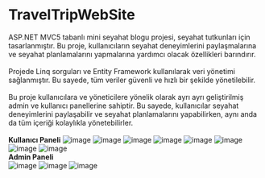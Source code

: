 # TravelTripWebSite <br/>

ASP.NET MVC5 tabanlı mini seyahat blogu projesi, seyahat tutkunları için tasarlanmıştır. Bu proje, kullanıcıların seyahat deneyimlerini paylaşmalarına ve seyahat planlamalarını yapmalarına yardımcı olacak özellikleri barındırır. <br/><br/>
Projede Linq sorguları ve Entity Framework kullanılarak veri yönetimi sağlanmıştır. Bu sayede, tüm veriler güvenli ve hızlı bir şekilde yönetilebilir. <br/><br/>
Bu proje kullanıcılara ve yöneticilere yönelik olarak ayrı ayrı geliştirilmiş admin ve kullanıcı panellerine sahiptir. Bu sayede, kullanıcılar seyahat deneyimlerini paylaşabilir ve seyahat planlamalarını yapabilirken, aynı anda da tüm içeriği kolaylıkla yönetebilirler.
<br/><br/>
<b> Kullanıcı Paneli</b>
![image](https://user-images.githubusercontent.com/123379493/228872963-96316553-0143-4e81-929d-22266943d6df.png)
![image](https://user-images.githubusercontent.com/123379493/228872413-f194404b-b437-431a-9349-c881245c2f2e.png)
![image](https://user-images.githubusercontent.com/123379493/228872473-e14284c3-f4ae-4b68-bc48-39c9874fcdee.png)
![image](https://user-images.githubusercontent.com/123379493/228872522-7d000b94-96d7-45c8-8b1f-f423d6956047.png)
![image](https://user-images.githubusercontent.com/123379493/228872560-4409291e-9bdf-46aa-b378-a818cb42d68e.png)
![image](https://user-images.githubusercontent.com/123379493/228872614-f6fba98f-fa27-4dd2-9027-7d2cc9f00305.png)
![image](https://user-images.githubusercontent.com/123379493/228872666-7fd1f046-6695-498e-8d3b-ce15f2bb8b7a.png)
![image](https://user-images.githubusercontent.com/123379493/228872722-8f9ebd0f-0c22-42e8-b265-13e302c0b477.png)
<br/>
<b>Admin Paneli</b>
<br/>
![image](https://user-images.githubusercontent.com/123379493/228839850-f9a81dcb-2f99-4996-8935-7aeff5e14c01.png)
![image](https://user-images.githubusercontent.com/123379493/228839897-605248ee-dc84-4cf8-a3d3-672e91e5c501.png)
![image](https://user-images.githubusercontent.com/123379493/228839943-b4ded932-d505-4a56-81f5-da089323f8e9.png)


